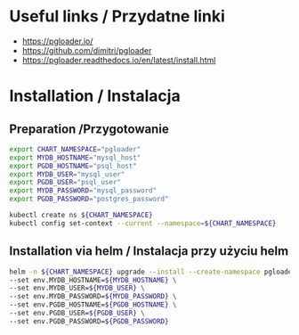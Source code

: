 # Useful links / Przydatne linki
- https://pgloader.io/
- https://github.com/dimitri/pgloader
- https://pgloader.readthedocs.io/en/latest/install.html

# Installation / Instalacja
## Preparation /Przygotowanie

```bash
export CHART_NAMESPACE="pgloader"
export MYDB_HOSTNAME="mysql_host"
export PGDB_HOSTNAME="psql_host"
export MYDB_USER="mysql_user"
export PGDB_USER="psql_user"
export MYDB_PASSWORD="mysql_password"
export PGDB_PASSWORD="postgres_password"

kubectl create ns ${CHART_NAMESPACE}
kubectl config set-context --current --namespace=${CHART_NAMESPACE}
```

## Installation via helm / Instalacja przy użyciu helm
```bash
helm -n ${CHART_NAMESPACE} upgrade --install --create-namespace pgloader charts/pgloader/1.0.0/ \
--set env.MYDB_HOSTNAME=${MYDB_HOSTNAME} \
--set env.MYDB_USER=${MYDB_USER} \
--set env.MYDB_PASSWORD=${MYDB_PASSWORD} \
--set env.PGDB_HOSTNAME=${PGDB_HOSTNAME} \
--set env.PGDB_USER=${PGDB_USER} \
--set env.PGDB_PASSWORD=${PGDB_PASSWORD} 
```
